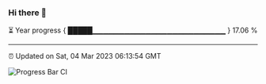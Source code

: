 ### Hi there 👋

⏳ Year progress { █████▁▁▁▁▁▁▁▁▁▁▁▁▁▁▁▁▁▁▁▁▁▁▁▁▁ } 17.06 %

---

⏰ Updated on Sat, 04 Mar 2023 06:13:54 GMT

![Progress Bar CI](https://github.com/liununu/liununu/workflows/Progress%20Bar%20CI/badge.svg)
